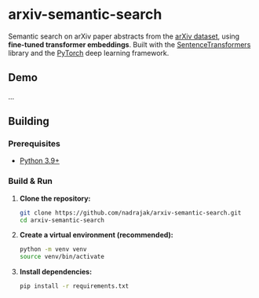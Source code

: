 # arxiv-semantic-search

Semantic search on arXiv paper abstracts from the [arXiv dataset](https://arxiv.org/help/bulk_data), using **fine-tuned transformer embeddings**. Built with the [SentenceTransformers](https://www.sbert.net/) library and the [PyTorch](https://pytorch.org/) deep learning framework.

## Demo
...

## Building
### Prerequisites
- [Python 3.9+](https://www.python.org/downloads/)
        
### Build & Run
1.  **Clone the repository:**
    ```bash
    git clone https://github.com/nadrajak/arxiv-semantic-search.git
    cd arxiv-semantic-search
    ```
2.  **Create a virtual environment (recommended):**
    ```bash
    python -m venv venv
    source venv/bin/activate
    ```
3.  **Install dependencies:**
    ```bash
    pip install -r requirements.txt
    ```
